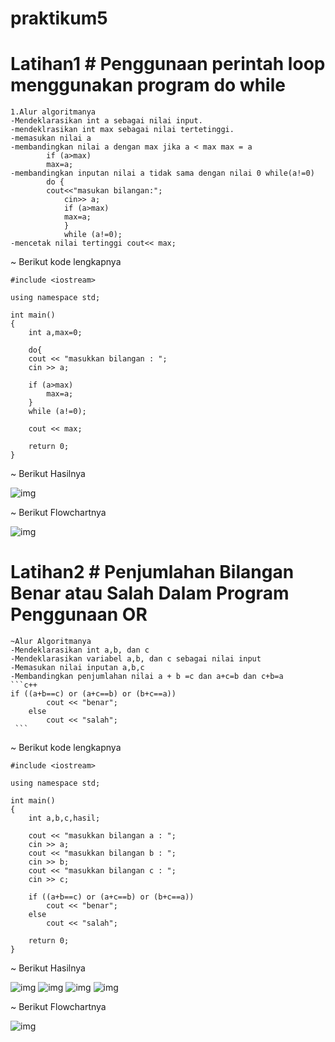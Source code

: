 # praktikum5
# Latihan1 # Penggunaan perintah loop menggunakan program do while

	1.Alur algoritmanya
	-Mendeklarasikan int a sebagai nilai input.
	-mendeklrasikan int max sebagai nilai tertetinggi.
	-memasukan nilai a
	-membandingkan nilai a dengan max jika a < max max = a
			if (a>max)
			max=a;
	-membandingkan inputan nilai a tidak sama dengan nilai 0 while(a!=0)
			do {
			cout<<"masukan bilangan:";
    			cin>> a;
      			if (a>max)
        		max=a;
			    }
    			while (a!=0);
	-mencetak nilai tertinggi cout<< max;

~ Berikut kode lengkapnya
	
	#include <iostream>

	using namespace std;

	int main()
	{
		int a,max=0;

		do{
		cout << "masukkan bilangan : ";
		cin >> a;

		if (a>max)
			max=a;
		}
		while (a!=0);

		cout << max;

		return 0;
	}

~ Berikut Hasilnya

![img](https://github.com/zahira12/praktikum5/blob/master/latihan1/hasil1screenshot.png)

~ Berikut Flowchartnya

![img](https://github.com/zahira12/praktikum5/blob/master/latihan1/FLOWCHART.png)

# Latihan2 # Penjumlahan Bilangan Benar atau Salah Dalam Program Penggunaan OR

	~Alur Algoritmanya
	-Mendeklarasikan int a,b, dan c
	-Mendeklarasikan variabel a,b, dan c sebagai nilai input
	-Memasukan nilai inputan a,b,c
	-Membandingkan penjumlahan nilai a + b =c dan a+c=b dan c+b=a
	```c++
	if ((a+b==c) or (a+c==b) or (b+c==a))
			cout << "benar";
		else
			cout << "salah";
	 ```
~ Berikut kode lengkapnya

	#include <iostream>

	using namespace std;

	int main()
	{
		int a,b,c,hasil;

		cout << "masukkan bilangan a : ";
		cin >> a;
		cout << "masukkan bilangan b : ";
		cin >> b;
		cout << "masukkan bilangan c : ";
		cin >> c;

		if ((a+b==c) or (a+c==b) or (b+c==a))
			cout << "benar";
		else
			cout << "salah";

		return 0;
	}

~ Berikut Hasilnya 

![img](https://github.com/zahira12/praktikum5/blob/master/latihan2/hasil2screenshot.png)
![img](https://github.com/zahira12/praktikum5/blob/master/latihan2/hasil3screenshot.png)
![img](https://github.com/zahira12/praktikum5/blob/master/latihan2/hasil4screenshot.png)
![img](https://github.com/zahira12/praktikum5/blob/master/latihan2/hasil5screenshot.png)

~ Berikut Flowchartnya

![img](https://github.com/zahira12/praktikum5/blob/master/latihan2/FLOWCHART.png)

